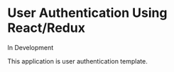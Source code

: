 # User Authentication Using React/Redux

In Development

This application is user authentication template.